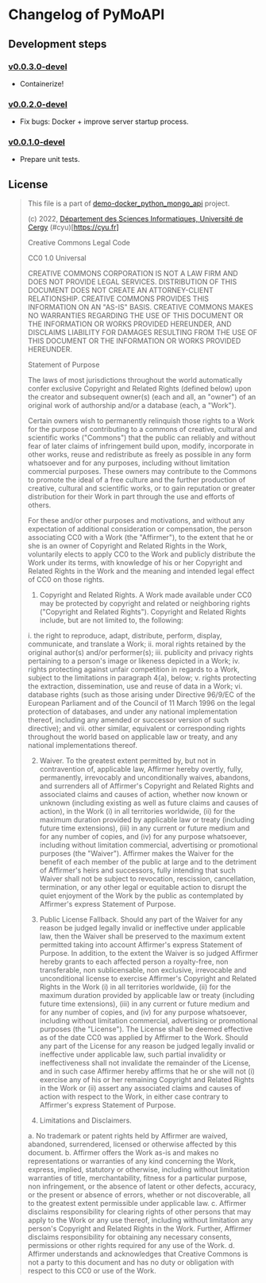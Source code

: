 # Changelog of PyMoAPI

## Development steps

### [v0.0.3.0-devel](https://github.com/cyu-lpdw/fr-cyu-lpdw-courses-nosql-demo-docker_python_mongo_api/tree/v0.0.3.0-devel)

- Containerize!

### [v0.0.2.0-devel]((https://github.com/cyu-lpdw/fr-cyu-lpdw-courses-nosql-demo-docker_python_mongo_api/tree/v0.0.2.0-devel))

-  Fix bugs: Docker + improve server startup process.

### [v0.0.1.0-devel]((https://github.com/cyu-lpdw/fr-cyu-lpdw-courses-nosql-demo-docker_python_mongo_api/tree/v0.0.1.0-devel))

- Prepare unit tests.

## <a name="license">License</a>

>
> This file is a part of [demo-docker_python_mongo_api](https://github.com/cyu-lpdw/fr-cyu-lpdw-courses-nosql-demo-docker_python_mongo_api) project.
>
> (c) 2022, [Département des Sciences Informatiques, Université de Cergy](https://depinfo.u-cergy.fr/) (#cyu)[https://cyu.fr]
>
> Creative Commons Legal Code
>
> CC0 1.0 Universal
>
>    CREATIVE COMMONS CORPORATION IS NOT A LAW FIRM AND DOES NOT PROVIDE
>    LEGAL SERVICES. DISTRIBUTION OF THIS DOCUMENT DOES NOT CREATE AN
>    ATTORNEY-CLIENT RELATIONSHIP. CREATIVE COMMONS PROVIDES THIS
>    INFORMATION ON AN "AS-IS" BASIS. CREATIVE COMMONS MAKES NO WARRANTIES
>    REGARDING THE USE OF THIS DOCUMENT OR THE INFORMATION OR WORKS
>    PROVIDED HEREUNDER, AND DISCLAIMS LIABILITY FOR DAMAGES RESULTING FROM
>    THE USE OF THIS DOCUMENT OR THE INFORMATION OR WORKS PROVIDED
>    HEREUNDER.
>
> Statement of Purpose
>
> The laws of most jurisdictions throughout the world automatically confer
exclusive Copyright and Related Rights (defined below) upon the creator
and subsequent owner(s) (each and all, an "owner") of an original work of
authorship and/or a database (each, a "Work").
>
> Certain owners wish to permanently relinquish those rights to a Work for
the purpose of contributing to a commons of creative, cultural and
scientific works ("Commons") that the public can reliably and without fear
of later claims of infringement build upon, modify, incorporate in other
works, reuse and redistribute as freely as possible in any form whatsoever
and for any purposes, including without limitation commercial purposes.
These owners may contribute to the Commons to promote the ideal of a free
culture and the further production of creative, cultural and scientific
works, or to gain reputation or greater distribution for their Work in
part through the use and efforts of others.
>
> For these and/or other purposes and motivations, and without any
expectation of additional consideration or compensation, the person
associating CC0 with a Work (the "Affirmer"), to the extent that he or she
is an owner of Copyright and Related Rights in the Work, voluntarily
elects to apply CC0 to the Work and publicly distribute the Work under its
terms, with knowledge of his or her Copyright and Related Rights in the
Work and the meaning and intended legal effect of CC0 on those rights.
>
> 1. Copyright and Related Rights. A Work made available under CC0 may be
     protected by copyright and related or neighboring rights ("Copyright and
     Related Rights"). Copyright and Related Rights include, but are not
     limited to, the following:
>
> i. the right to reproduce, adapt, distribute, perform, display,
communicate, and translate a Work;
> ii. moral rights retained by the original author(s) and/or performer(s);
> iii. publicity and privacy rights pertaining to a person's image or
likeness depicted in a Work;
> iv. rights protecting against unfair competition in regards to a Work,
subject to the limitations in paragraph 4(a), below;
v. rights protecting the extraction, dissemination, use and reuse of data
in a Work;
> vi. database rights (such as those arising under Directive 96/9/EC of the
European Parliament and of the Council of 11 March 1996 on the legal
protection of databases, and under any national implementation
thereof, including any amended or successor version of such
directive); and
> vii. other similar, equivalent or corresponding rights throughout the
world based on applicable law or treaty, and any national
implementations thereof.
>
> 2. Waiver. To the greatest extent permitted by, but not in contravention
     of, applicable law, Affirmer hereby overtly, fully, permanently,
     irrevocably and unconditionally waives, abandons, and surrenders all of
     Affirmer's Copyright and Related Rights and associated claims and causes
     of action, whether now known or unknown (including existing as well as
     future claims and causes of action), in the Work (i) in all territories
     worldwide, (ii) for the maximum duration provided by applicable law or
     treaty (including future time extensions), (iii) in any current or future
     medium and for any number of copies, and (iv) for any purpose whatsoever,
     including without limitation commercial, advertising or promotional
     purposes (the "Waiver"). Affirmer makes the Waiver for the benefit of each
     member of the public at large and to the detriment of Affirmer's heirs and
     successors, fully intending that such Waiver shall not be subject to
     revocation, rescission, cancellation, termination, or any other legal or
     equitable action to disrupt the quiet enjoyment of the Work by the public
     as contemplated by Affirmer's express Statement of Purpose.
>
> 3. Public License Fallback. Should any part of the Waiver for any reason
     be judged legally invalid or ineffective under applicable law, then the
     Waiver shall be preserved to the maximum extent permitted taking into
     account Affirmer's express Statement of Purpose. In addition, to the
     extent the Waiver is so judged Affirmer hereby grants to each affected
     person a royalty-free, non transferable, non sublicensable, non exclusive,
     irrevocable and unconditional license to exercise Affirmer's Copyright and
     Related Rights in the Work (i) in all territories worldwide, (ii) for the
     maximum duration provided by applicable law or treaty (including future
     time extensions), (iii) in any current or future medium and for any number
     of copies, and (iv) for any purpose whatsoever, including without
     limitation commercial, advertising or promotional purposes (the
     "License"). The License shall be deemed effective as of the date CC0 was
     applied by Affirmer to the Work. Should any part of the License for any
     reason be judged legally invalid or ineffective under applicable law, such
     partial invalidity or ineffectiveness shall not invalidate the remainder
     of the License, and in such case Affirmer hereby affirms that he or she
     will not (i) exercise any of his or her remaining Copyright and Related
     Rights in the Work or (ii) assert any associated claims and causes of
     action with respect to the Work, in either case contrary to Affirmer's
     express Statement of Purpose.
>
> 4. Limitations and Disclaimers.
>
> a. No trademark or patent rights held by Affirmer are waived, abandoned,
surrendered, licensed or otherwise affected by this document.
> b. Affirmer offers the Work as-is and makes no representations or
warranties of any kind concerning the Work, express, implied,
statutory or otherwise, including without limitation warranties of
title, merchantability, fitness for a particular purpose, non
infringement, or the absence of latent or other defects, accuracy, or
the present or absence of errors, whether or not discoverable, all to
the greatest extent permissible under applicable law.
> c. Affirmer disclaims responsibility for clearing rights of other persons
that may apply to the Work or any use thereof, including without
limitation any person's Copyright and Related Rights in the Work.
Further, Affirmer disclaims responsibility for obtaining any necessary
consents, permissions or other rights required for any use of the
Work.
> d. Affirmer understands and acknowledges that Creative Commons is not a
party to this document and has no duty or obligation with respect to
this CC0 or use of the Work.

